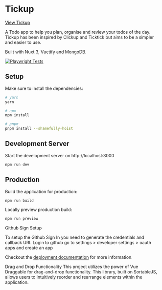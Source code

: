 # Tickup

[View Tickup](https://todo-nuxt-peach.vercel.app)

A Todo app to help you plan, organise and review your todos of the day. <br>
Tickup has been inspired by Clickup and Ticktick but aims to be a simpler and easier to use.

Built with Nuxt 3, Vuetify and MongoDB. 

[![Playwright Tests](https://github.com/proggreg/tickup/actions/workflows/playwright.yml/badge.svg?branch=main)](https://github.com/proggreg/tickup/actions/workflows/playwright.yml)

## Setup 

Make sure to install the dependencies:

```bash
# yarn
yarn

# npm
npm install

# pnpm
pnpm install --shamefully-hoist
```

## Development Server

Start the development server on http://localhost:3000

```bash
npm run dev
```

## Production

Build the application for production:

```bash
npm run build
```

Locally preview production build:

```bash
npm run preview
```

Github Sign Setup

To setup the Github Sign In you need to generate the credentials and callback URI.
Login to github go to settings > developer settings > oauth apps and create an app

Checkout the [deployment documentation](https://v3.nuxtjs.org/guide/deploy/presets) for more information.


Drag and Drop Functionality
This project utilizes the power of Vue Draggable for drag-and-drop functionality. This library, built on SortableJS, allows users to intuitively reorder and rearrange elements within the application.